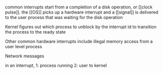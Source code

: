 common interrupts start from a completion of a disk operation, or [[clock pulse]].
the [[OS]] picks up a hardware interrupt and a [[signal]] is delivered to the user process that was waiting for the disk operation

Kernel figures out which process to unblock by the interrupt id to transition the process to the ready state

Other common hardware interrupts include illegal memory access from a user level process

Network messages

in an interrupt, 
1: process running
2: user to kernel 
